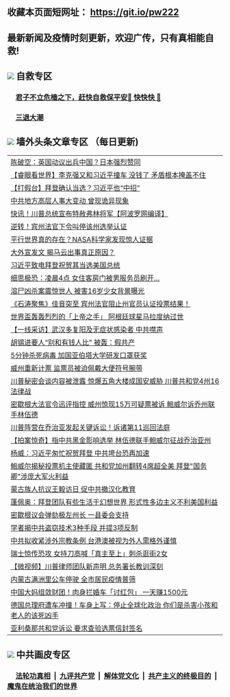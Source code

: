## 收藏本页面短网址： https://git.io/pw222
## 最新新闻及疫情时刻更新，欢迎广传，只有真相能自救! 



## <img src="https://img.icons8.com/cute-clipart/2x/circled-right.png">  自救专区

 ### &nbsp;&nbsp;&nbsp;&nbsp; [君子不立危樯之下，赶快自救保平安🍎 快快快 📩](https://github.com/pwgy/td/blob/master/README.md)
 
 ### &nbsp;&nbsp;&nbsp;&nbsp; [三退大潮](https://is.gd/fCPoKo) 
 
## <img src="https://img.icons8.com/cute-clipart/2x/circled-right.png"> 墙外头条文章专区 （每日更新)

<Table>
<tr><td colspan="2" align="left"><a href="https://ixjvcasf.xhuyd.press/?name=c1249240&key=encdeuyadochlaxz&from=pw2">陈破空：英国动议出兵中国？日本强烈赞同</a></td></tr>
<tr><td colspan="2" align="left"><a href="https://ixjvcasf.xhuyd.press/?name=c1249239&key=encdeuyadochlaxz&from=pw2">【睿眼看世界】李克强又和习近平撞车 没钱了 矛盾根本掩盖不住</a></td></tr>
<tr><td colspan="2" align="left"><a href="https://ixjvcasf.xhuyd.press/?name=c1249329&key=encdeuyadochlaxz&from=pw2">【打假台】拜登确认当选？习近平也“中招”</a></td></tr>
<tr><td colspan="2" align="left"><a href="https://ixjvcasf.xhuyd.press/?name=c1249323&key=encdeuyadochlaxz&from=pw2">中共地方高层人事大变动 曾现诡异现象</a></td></tr>
<tr><td colspan="2" align="left"><a href="https://ixjvcasf.xhuyd.press/?name=c1249338&key=encdeuyadochlaxz&from=pw2">快讯！川普总统宣布特赦弗林将军【阿波罗网编译】</a></td></tr>
<tr><td colspan="2" align="left"><a href="https://ixjvcasf.xhuyd.press/?name=c1249294&key=encdeuyadochlaxz&from=pw2">逆转！宾州法官下令叫停该州选举认证</a></td></tr>
<tr><td colspan="2" align="left"><a href="https://ixjvcasf.xhuyd.press/?name=c1249295&key=encdeuyadochlaxz&from=pw2">平行世界真的存在？NASA科学家发现惊人证据</a></td></tr>
<tr><td colspan="2" align="left"><a href="https://ixjvcasf.xhuyd.press/?name=c1249330&key=encdeuyadochlaxz&from=pw2">大外宣发文 揭马云出事真正原因？</a></td></tr>
<tr><td colspan="2" align="left"><a href="https://ixjvcasf.xhuyd.press/?name=c1249262&key=encdeuyadochlaxz&from=pw2">习近平致电拜登祝贺其当选美国总统</a></td></tr>
<tr><td colspan="2" align="left"><a href="https://ixjvcasf.xhuyd.press/?name=c1249293&key=encdeuyadochlaxz&from=pw2">细思极恐：凌晨4点 女住客房门被男服务员刷开…</a></td></tr>
<tr><td colspan="2" align="left"><a href="https://ixjvcasf.xhuyd.press/?name=c1249292&key=encdeuyadochlaxz&from=pw2">溶尸凶杀案震惊世人 被害16岁少女背景曝光</a></td></tr>
<tr><td colspan="2" align="left"><a href="https://ixjvcasf.xhuyd.press/?name=c1249303&key=encdeuyadochlaxz&from=pw2">《石涛聚焦》佳音突至 宾州法官阻止州官员认证投票结果！</a></td></tr>
<tr><td colspan="2" align="left"><a href="https://ixjvcasf.xhuyd.press/?name=c1249248&key=encdeuyadochlaxz&from=pw2">世界盃轰轰烈烈的「上帝之手」 阿根廷球星马拉度纳过世</a></td></tr>
<tr><td colspan="2" align="left"><a href="https://ixjvcasf.xhuyd.press/?name=c1249238&key=encdeuyadochlaxz&from=pw2">【一线采访】武汉多复阳及无症状感染者 中共噤声</a></td></tr>
<tr><td colspan="2" align="left"><a href="https://ixjvcasf.xhuyd.press/?name=c1249328&key=encdeuyadochlaxz&from=pw2">胡锡进要人“别和有钱人比” 被轰：假共产</a></td></tr>
<tr><td colspan="2" align="left"><a href="https://ixjvcasf.xhuyd.press/?name=c1249324&key=encdeuyadochlaxz&from=pw2">5分钟杀死病毒 加国亚伯塔大学研发口罩获奖</a></td></tr>
<tr><td colspan="2" align="left"><a href="https://ixjvcasf.xhuyd.press/?name=c1249319&key=encdeuyadochlaxz&from=pw2">威州重新计票 监票员被迫佩戴大便符号腕带</a></td></tr>
<tr><td colspan="2" align="left"><a href="https://ixjvcasf.xhuyd.press/?name=c1249272&key=encdeuyadochlaxz&from=pw2">川普秘密会谈内容被泄露 惊爆五角大楼成国安威胁 川普共和党4州16法律战</a></td></tr>
<tr><td colspan="2" align="left"><a href="https://ixjvcasf.xhuyd.press/?name=c1249247&key=encdeuyadochlaxz&from=pw2">密歇根大法官令迅评指控 威州惊现15万可疑票被诉 鲍威尔诉乔州联手林伍德</a></td></tr>
<tr><td colspan="2" align="left"><a href="https://ixjvcasf.xhuyd.press/?name=c1249296&key=encdeuyadochlaxz&from=pw2">川普阵营在乔治亚发起关键诉讼！诉诸第11巡回法庭</a></td></tr>
<tr><td colspan="2" align="left"><a href="https://ixjvcasf.xhuyd.press/?name=c1249332&key=encdeuyadochlaxz&from=pw2">【拍案惊奇】指中共黑金影响选举 林伍德联手鲍威尔征战乔治亚州</a></td></tr>
<tr><td colspan="2" align="left"><a href="https://ixjvcasf.xhuyd.press/?name=c1249301&key=encdeuyadochlaxz&from=pw2">杨威：习近平匆忙祝贺拜登 中共垮台恐再加速</a></td></tr>
<tr><td colspan="2" align="left"><a href="https://ixjvcasf.xhuyd.press/?name=c1249263&key=encdeuyadochlaxz&from=pw2">鲍威尔揭秘投票机主使藏匿 共和党加州翻转4席超全美 拜登&quot;国务卿&quot;涉庞大军火利益</a></td></tr>
<tr><td colspan="2" align="left"><a href="https://ixjvcasf.xhuyd.press/?name=c1249318&key=encdeuyadochlaxz&from=pw2">蒙古族人抗议王毅访日 促中共撤汉化教育</a></td></tr>
<tr><td colspan="2" align="left"><a href="https://ixjvcasf.xhuyd.press/?name=c1249264&key=encdeuyadochlaxz&from=pw2">蓬佩奥：拜登团队有些生活于幻想世界 形式性多边主义不利美国利益</a></td></tr>
<tr><td colspan="2" align="left"><a href="https://ixjvcasf.xhuyd.press/?name=c1249321&key=encdeuyadochlaxz&from=pw2">密歇根议会弹劾极左州长 一县委会支持</a></td></tr>
<tr><td colspan="2" align="left"><a href="https://ixjvcasf.xhuyd.press/?name=c1249269&key=encdeuyadochlaxz&from=pw2">学者揭中共盗窃技术3种手段 并提3项反制</a></td></tr>
<tr><td colspan="2" align="left"><a href="https://ixjvcasf.xhuyd.press/?name=c1249320&key=encdeuyadochlaxz&from=pw2">中共拟收紧涉外宗教条例 台港澳被视为外人需格外谨慎</a></td></tr>
<tr><td colspan="2" align="left"><a href="https://ixjvcasf.xhuyd.press/?name=c1249250&key=encdeuyadochlaxz&from=pw2">瑞士惊传恐攻 女持刀高喊「真主至上」刺杀逛街2女</a></td></tr>
<tr><td colspan="2" align="left"><a href="https://ixjvcasf.xhuyd.press/?name=c1249302&key=encdeuyadochlaxz&from=pw2">【微视频】川普律师团队新声明 总务署长教训深刻</a></td></tr>
<tr><td colspan="2" align="left"><a href="https://ixjvcasf.xhuyd.press/?name=c1249297&key=encdeuyadochlaxz&from=pw2">内蒙古满洲里公车停驶 全市居民疫情普筛</a></td></tr>
<tr><td colspan="2" align="left"><a href="https://ixjvcasf.xhuyd.press/?name=c1249249&key=encdeuyadochlaxz&from=pw2">中国大妈组敛财团！肉身拦婚车「讨红包」 一天赚1500元</a></td></tr>
<tr><td colspan="2" align="left"><a href="https://ixjvcasf.xhuyd.press/?name=c1249246&key=encdeuyadochlaxz&from=pw2">德国总理府遭车冲撞！车身上写：停止全球化政治 你们是杀害小孩和老人的该死凶手</a></td></tr>
<tr><td colspan="2" align="left"><a href="https://ixjvcasf.xhuyd.press/?name=c1249322&key=encdeuyadochlaxz&from=pw2">亚利桑那共和党诉讼 要求查验选票信封签名</a></td></tr>


 </Table>

## <img src="https://img.icons8.com/cute-clipart/2x/circled-right.png"> 中共画皮专区


 ### &nbsp;&nbsp;&nbsp;&nbsp; [法轮功真相](https://github.com/begood0513/basic/blob/master/README.md) &nbsp;|&nbsp; [九评共产党](https://github.com/begood0513/9ping.md/blob/master/README.md) &nbsp;|&nbsp; [解体党文化](https://github.com/begood0513/jtdwh.md/blob/master/README.md)   &nbsp;|&nbsp; [共产主义的终极目的](https://github.com/begood0513/gczydzjmd.md/blob/master/README.md) &nbsp;|&nbsp; [魔鬼在统治我们的世界](https://github.com/begood0513/gczydzjmd.md/blob/master/README.md) 

